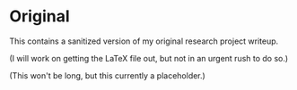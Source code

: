 # Original

This contains a sanitized version of my original research project writeup.

(I will work on getting the LaTeX file out, but not in an urgent rush to do so.)

(This won't be long, but this currently a placeholder.)

